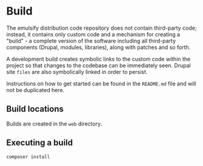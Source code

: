 # Build

The emulsify distribution code repository does not contain third-party code; instead, it contains only custom code and a mechanism for creating a "build" - a complete version of the software including all third-party components (Drupal, modules, libraries), along with patches and so forth.

A development build creates symbolic links to the custom code within the project so that changes to the codebase can be immediately seen. Drupal site `files` are also symbolically linked in order to persist.

Instructions on how to get started can be found in the `README.md` file and will not be duplicated here.

## Build locations

Builds are created in the `web` directory.

## Executing a build

```bash
composer install
```
